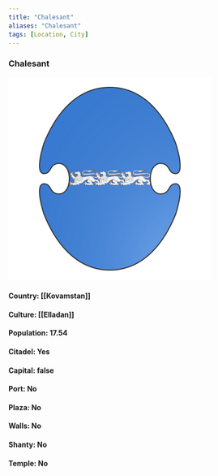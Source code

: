 ```yaml
---
title: "Chalesant"
aliases: "Chalesant"
tags: [Location, City]
---
```

### Chalesant
![](attachment/51a10fb161d545158424d32c68ea632d.svg)

#### Country: [[Kovamstan]]

#### Culture: [[Elladan]]

#### Population: 17.54

#### Citadel: Yes

#### Capital: false

#### Port: No

#### Plaza: No

#### Walls: No

#### Shanty: No

#### Temple: No

